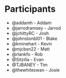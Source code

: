 # Participants

* @addamh - Addam
* @jarrodramsey - Jarrod
* @jchittyRC - Josh
* @johnstonbl01 - Blake
* @kminehart - Kevin
* @mjcbsn22 - Matt
* @rlankfo - Rob
* @Sitzilla - Evan
* @TJBANEY - Tim
* @thewhiteswan - Josie
